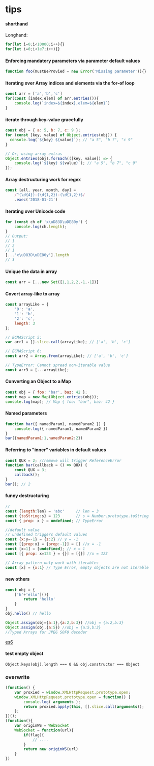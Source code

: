# tips

#### shorthand
Longhand:
```js
for(let i=0;i<10000;i++){}
for(let i=0;i<1e7;i++){}
```


#### Enforcing mandatory parameters via parameter default values
```js
function foo(mustBeProvied = new Error('Missing parameter')){}
```


#### Iterating over Array indices and elements via the for-of loop

```js
const arr = ['a','b','c']
for(const [index,elem] of arr.entries()){
    console.log(`index=${index},elem=${elem}`)
}
```

#### iterate through key-value gracefully
```js
const obj = { a: 5, b: 7, c: 9 };
for (const [key, value] of Object.entries(obj)) {
  console.log(`${key} ${value}`); // "a 5", "b 7", "c 9"
}

// Or, using array extras
Object.entries(obj).forEach(([key, value]) => {
    console.log(`${key} ${value}`); // "a 5", "b 7", "c 9"
});
```


#### Array destructuring work for regex
```js
const [all, year, month, day] = 
    /^(\d{4})-(\d{1,2})-(\d{1,2})$/
    .exec('2018-01-21')
```

#### Iterating over Unicode code

```js
for (const ch of 'x\uD83D\uDE80y') {
    console.log(ch.length);
}
// Output:
// 1
// 2
// 1
[...'x\uD83D\uDE80y'].length
// 3
```

#### Unique the data in array
```js
const arr = [...new Set([1,1,2,2,-1,-1])]
```

#### Covert array-like to array
```js
const arrayLike = {
    '0': 'a',
    '1': 'b',
    '2': 'c',
    length: 3
};

// ECMAScript 5:
var arr1 = [].slice.call(arrayLike); // ['a', 'b', 'c']

// ECMAScript 6:
const arr2 = Array.from(arrayLike); // ['a', 'b', 'c']

// TypeError: Cannot spread non-iterable value
const arr3 = [...arrayLike];
```


#### Converting an Object to a Map

```js
const obj = { foo: 'bar', baz: 42 }; 
const map = new Map(Object.entries(obj));
console.log(map); // Map { foo: "bar", baz: 42 }
```

#### Named parameters
```js
function bar({ namedParam1, namedParam2 }) {
    console.log({ namedParam1, namedParam2 })
}
bar({namedParam1:1,namedParam2:2})
```

#### Referring to "inner" variables in default values

```js
const QUX = 2; //remove will trigger ReferenceError
function bar(callback = () => QUX) { 
    const QUX = 3;
    callback();
}
bar(); // 2
```

#### funny destructuring

```js
// 
const {length:len} = 'abc'     // len = 3
const {toString:s} = 123       // s = Number.prototype.toString
const { prop: x } = undefined; // TypeError

//default value
// undefined triggers default values
const {x:y=-1} = {z:2} // y = -1 
const [{prop:x} = {prop:-1}] = [] //x = -1 
const [x=1] = [undefined]; // x = 1 
const [{ prop: x=123 } = {}] = [{}] //x = 123

// Array pattern only work with iterables
const [x] = {x:1} // Type Error, empty objects are not iterable 
```


#### new others
```js
const obj = {
    ['h'+'ello'](){
        return 'hello'
    }
}
obj.hello() // hello

Object.assign(obj={a:1},{a:2,b:3}) //obj = {a:2,b:3}
Object.assign(obj,{a:5}) //obj = {a:5,b:3}
//Typed Arrays for JPEG SOF0 decoder 
```

[es6](http://exploringjs.com/es6)


#### test empty object  
`Object.keys(obj).length === 0 && obj.constructor === Object`

### overwrite
```js
(function() {
    var proxied = window.XMLHttpRequest.prototype.open;
    window.XMLHttpRequest.prototype.open = function() {
        console.log( arguments );
        return proxied.apply(this, [].slice.call(arguments));
    };
})();
(function(){
    var originWS = WebSocket
    WebSocket = function(url){
        if(flag){
            // ....
        }
        return new originWS(url)
    }
})
```